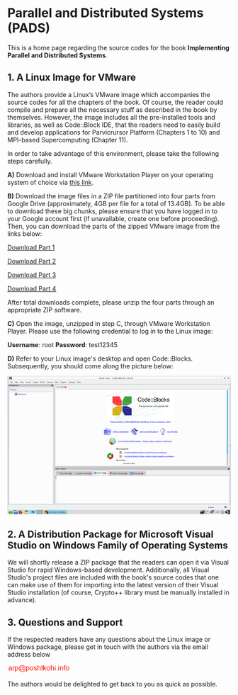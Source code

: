 # Parallel and Distributed Systems (PADS)

This is a home page regarding the source codes for the book **Implementing Parallel and Distributed Systems**.

## 1. A Linux Image for VMware

The authors provide a Linux’s VMware image which accompanies the source codes for all the chapters of the book. Of course, the reader could compile and prepare all the necessary stuff as described in the book by themselves. However, the image includes all the pre-installed tools and libraries, as well as Code::Block IDE, that the readers need to easily build and develop applications for Parvicrursor Platform (Chapters 1 to 10) and MPI-based Supercomputing (Chapter 11). 

In order to take advantage of this environment, please take the following steps carefully.

**A)** Download and install VMware Workstation Player on your operating system of choice via [this link](https://www.vmware.com/uk/products/workstation-player/workstation-player-evaluation.html).

**B)** Download the image files in a ZIP file partitioned into four parts from Google Drive (approximately, 4GB per file for a total of 13.4GB). To be able to download these big chunks, please ensure that you have logged in to your Google account first (if unavailable, create one before proceeding). Then, you can download the parts of the zipped VMware image from the links below:

[Download Part 1](https://drive.google.com/uc?export=download&id=1_KQMMyZyT5Xv7Mt_4d41NFpPnUP0WsTH)

[Download Part 2](https://drive.google.com/uc?export=download&id=1-oH2y8EdBQ1noDJFMrt7Q9WCKFMbyboq)

[Download Part 3](https://drive.google.com/uc?export=download&id=1c0bHnb3OMJGC5uB3z0gPDihHAOIm7CJx)

[Download Part 4](https://drive.google.com/uc?export=download&id=1c02grYEFd0ICGy_7gcMXICCidcQVST4s)

After total downloads complete, please unzip the four parts through an appropriate ZIP software.

**C)** Open the image, unzipped in step C, through VMware Workstation Player. Please use the following credential to log in to the Linux image:

**Username**: root **Password**: test12345

**D)** Refer to your Linux image's desktop and open Code::Blocks. Subsequently, you should come along the picture below:

![This is an image for Parvicursor development environment](/assets/images/codeblocks.png)

## 2. A Distribution Package for Microsoft Visual Studio on Windows Family of Operating Systems

We will shortly release a ZIP package that the readers can open it via Visual Studio for rapid Windows-based development. Additionally, all Visual Studio's project files are included with the book's source codes that one can make use of them for importing into the latest version of their Visual Studio installation (of course, Crypto++ library must be manually installed in advance).

## 3. Questions and Support

If the respected readers have any questions about the Linux image or Windows package, please get in touch with the authors via the email address below

![Author's email address](/assets/images/email.png)

The authors would be delighted to get back to you as quick as possible.

